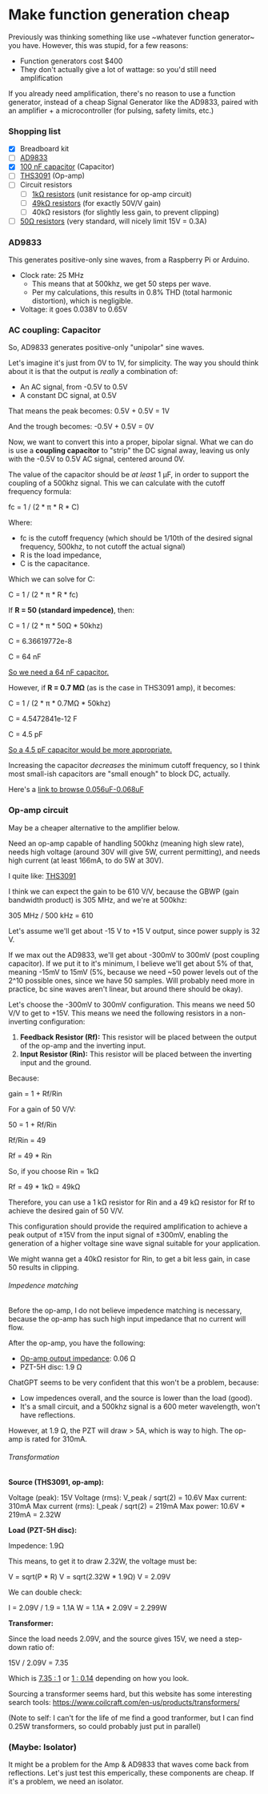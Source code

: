 # Make function generation cheap

Previously was thinking something like use \~whatever function generator\~ you have. However, this was stupid, for a few reasons:
- Function generators cost $400
- They don't actually give a lot of wattage: so you'd still need amplification

If you already need amplification, there's no reason to use a function generator, instead of a cheap Signal Generator like the AD9833, paired with an amplifier + a microcontroller (for pulsing, safety limits, etc.)

### Shopping list

- [x] Breadboard kit
- [ ] [AD9833](https://eu.mouser.com/ProductDetail/Analog-Devices/AD9833BRMZ-REEL7?qs=BpaRKvA4VqGlyZCX2gCZvQ%3D%3D)
- [x] [100 nF capacitor](https://www.amazon.de/-/da/dp/B01LWWKAIB/) (Capacitor)
- [ ] [THS3091](https://www.ti.com/product/THS3091) (Op-amp)
- [ ] Circuit resistors
    - [ ] [1kΩ resistors](https://eu.mouser.com/c/passive-components/resistors/?power%20rating=18.9%20mW~~-&resistance=1%20kOhms&termination%20style=Axial&tolerance=0.01%20%25~~3%20%25&rp=passive-components%2Fresistors%7C~Power%20Rating%7C~Tolerance) (unit resistance for op-amp circuit)
    - [ ] [49kΩ resistors](https://eu.mouser.com/c/passive-components/resistors/?power%20rating=18.9%20mW~~-&resistance=47%20kOhms~~49.11%20kOhms&termination%20style=Axial&tolerance=0.01%20%25~~3%20%25&rp=passive-components%2Fresistors%7C~Power%20Rating%7C~Tolerance%7C~Resistance) (for exactly 50V/V gain)
    - [ ] 40kΩ resistors (for slightly less gain, to prevent clipping)
- [ ] [50Ω resistors](https://eu.mouser.com/c/passive-components/resistors/?power%20rating=18.9%20mW~~-&resistance=50%20Ohms&termination%20style=Axial&tolerance=0.01%20%25~~3%20%25&rp=passive-components%2Fresistors%7C~Power%20Rating%7C~Tolerance) (very standard, will nicely limit 15V = 0.3A)

### AD9833

This generates positive-only sine waves, from a Raspberry Pi or Arduino.

- Clock rate: 25 MHz 
    - This means that at 500khz, we get 50 steps per wave.
    - Per my calculations, this results in 0.8% THD (total harmonic distortion), which is negligible.
- Voltage: it goes 0.038V to 0.65V

### AC coupling: Capacitor

So, AD9833 generates positive-only "unipolar" sine waves.

Let's imagine it's just from 0V to 1V, for simplicity. The way you should think about it is that the output is *really* a combination of:
- An AC signal, from -0.5V to 0.5V
- A constant DC signal, at 0.5V

That means the peak becomes: 0.5V + 0.5V = 1V

And the trough becomes: -0.5V + 0.5V = 0V

Now, we want to convert this into a proper, bipolar signal. What we can do is use a **coupling capacitor** to "strip" the DC signal away, leaving us only with the -0.5V to 0.5V AC signal, centered around 0V.

The value of the capacitor should be *at least* 1 µF, in order to support the coupling of a 500khz signal. This we can calculate with the cutoff frequency formula:

fc = 1 / (2 * π * R * C)

Where:
- fc is the cutoff frequency (which should be 1/10th of the desired signal frequency, 500khz, to not cutoff the actual signal)
- R is the load impedance,
- C is the capacitance.

Which we can solve for C:

C = 1 / (2 * π * R * fc)

If **R = 50 (standard impedence)**, then:

C = 1 / (2 * π * 50Ω * 50khz)

C = 6.36619772e-8

C = 64 nF

<u>So we need a 64 nF capacitor.</u>

However, if **R = 0.7 MΩ** (as is the case in THS3091 amp), it becomes:

C = 1 / (2 * π * 0.7MΩ * 50khz)

C = 4.5472841e-12 F

C = 4.5 pF

<u>So a 4.5 pF capacitor would be more appropriate.</u>

Increasing the capacitor *decreases* the minimum cutoff frequency, so I think most small-ish capacitors are "small enough" to block DC, actually.

Here's a [link to browse 0.056uF-0.068uF](https://eu.mouser.com/c/rf-wireless/rf-capacitors/?capacitance=0.056%20uF~~0.068%20uF&rp=rf-wireless%2Frf-capacitors%7C~Capacitance)

### Op-amp circuit

May be a cheaper alternative to the amplifier below.

Need an op-amp capable of handling 500khz (meaning high slew rate), needs high voltage (around 30V will give 5W, current permitting), and needs high current (at least 166mA, to do 5W at 30V).

I quite like: [THS3091](https://www.ti.com/product/THS3091)

I think we can expect the gain to be 610 V/V, because the GBWP (gain bandwidth product) is 305 MHz, and we're at 500khz:

305 MHz / 500 kHz = 610

Let's assume we'll get about -15 V to +15 V output, since power supply is 32 V.

If we max out the AD9833, we'll get about -300mV to 300mV (post coupling capacitor). If we put it to it's minimum, I believe we'll get about 5% of that, meaning -15mV to 15mV (5%, because we need ~50 power levels out of the 2^10 possible ones, since we have 50 samples. Will probably need more in practice, bc sine waves aren't linear, but around there should be okay).

Let's choose the -300mV to 300mV configuration. This means we need 50 V/V to get to +15V. This means we need the following resistors in a non-inverting configuration:

1. **Feedback Resistor (Rf):** This resistor will be placed between the output of the op-amp and the inverting input.
2. **Input Resistor (Rin):** This resistor will be placed between the inverting input and the ground.

Because:

gain = 1 + Rf/Rin

For a gain of 50 V/V:

50 = 1 + Rf/Rin

Rf/Rin = 49

Rf = 49 * Rin

So, if you choose Rin = 1kΩ

Rf = 49 * 1kΩ = 49kΩ

Therefore, you can use a 1 kΩ resistor for Rin and a 49 kΩ resistor for Rf to achieve the desired gain of 50 V/V.

This configuration should provide the required amplification to achieve a peak output of ±15V from the input signal of ±300mV, enabling the generation of a higher voltage sine wave signal suitable for your application.

We might wanna get a 40kΩ resistor for Rin, to get a bit less gain, in case 50 results in clipping.

###### Impedence matching

Before the op-amp, I do not believe impedence matching is necessary, because the op-amp has such high input impedance that no current will flow.

After the op-amp, you have the following:
- [Op-amp output impedance](https://www.ti.com/lit/ds/symlink/ths3091.pdf): 0.06 Ω
- PZT-5H disc: 1.9 Ω

ChatGPT seems to be very confident that this won't be a problem, because:
- Low impedences overall, and the source is lower than the load (good).
- It's a small circuit, and a 500khz signal is a 600 meter wavelength, won't have reflections.

However, at 1.9 Ω, the PZT will draw > 5A, which is way to high. The op-amp is rated for 310mA.

###### Transformation

**Source (THS3091, op-amp):**

Voltage (peak): 15V
Voltage (rms): V_peak / sqrt(2) = 10.6V
Max current: 310mA
Max current (rms): I_peak / sqrt(2) = 219mA
Max power: 10.6V * 219mA = 2.32W

**Load (PZT-5H disc):**

Impedence: 1.9Ω

This means, to get it to draw 2.32W, the voltage must be:

V = sqrt(P * R)
V = sqrt(2.32W * 1.9Ω)
V = 2.09V

We can double check:

I = 2.09V / 1.9 = 1.1A
W = 1.1A * 2.09V = 2.299W

**Transformer:**

Since the load needs 2.09V, and the source gives 15V, we need a step-down ratio of:

15V / 2.09V = 7.35

Which is <u>7.35 : 1</u> or <u>1 : 0.14</u> depending on how you look.

Sourcing a transformer seems hard, but this website has some interesting search tools: https://www.coilcraft.com/en-us/products/transformers/

(Note to self: I can't for the life of me find a good tranformer, but I can find 0.25W transformers, so could probably just put in parallel)

### (Maybe: Isolator)

It might be a problem for the Amp & AD9833 that waves come back from reflections. Let's just test this emperically, these components are cheap. If it's a problem, we need an isolator.

